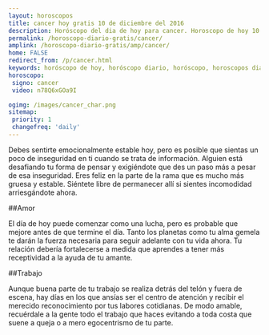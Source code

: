 ```yaml
---
layout: horoscopos
title: cancer hoy gratis 10 de diciembre del 2016 
description: Horóscopo del dia de hoy para cancer. Horoscopo de hoy 10 de diciembre del 2016. Las predicciones de amor, trabajo, vida personal gratis.
permalink: /horoscopo-diario-gratis/cancer/
amplink: /horoscopo-diario-gratis/amp/cancer/
home: FALSE
redirect_from: /p/cancer.html
keywords: horóscopo de hoy, horóscopo diario, horóscopo, horoscopos diarios gratis del dia de hoy, horóscopo diario gratis,horóscopo 2016, horóscopo esperanza gracia, horoscopo cancer hoy, horoscop, horóscopos gratis, horoscopo cancer, horoscopo cancer 2016, Tarot, Astrologia, Zodíaco, cancer, horoscopo gratis
horoscopo:
 signo: cancer
 video: n78Q6xGOa9I

ogimg: /images/cancer_char.png
sitemap:
 priority: 1
 changefreq: 'daily'
---
```



Debes sentirte emocionalmente estable hoy, pero es posible que sientas un poco de inseguridad en ti cuando se trata de información. Alguien está desafiando tu forma de pensar y exigiéndote que des un paso más a pesar de esa inseguridad. Eres feliz en la parte de la rama que es mucho más gruesa y estable. Siéntete libre de permanecer allí si sientes incomodidad arriesgándote ahora.

##Amor

El día de hoy puede comenzar como una lucha, pero es probable que mejore antes de que termine el día. Tanto los planetas como tu alma gemela te darán la fuerza necesaria para seguir adelante con tu vida ahora. Tu relación debería fortalecerse a medida que aprendes a tener más receptividad a la ayuda de tu amante.

##Trabajo

Aunque buena parte de tu trabajo se realiza detrás del telón y fuera de escena, hay días en los que ansías ser el centro de atención y recibir el merecido reconocimiento por tus labores cotidianas. De modo amable, recuérdale a la gente todo el trabajo que haces evitando a toda costa que suene a queja o a mero egocentrismo de tu parte.